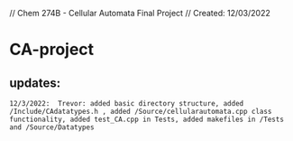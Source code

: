 // Chem 274B - Cellular Automata Final Project
// Created: 12/03/2022
   
# CA-project

## updates:
    12/3/2022:  Trevor: added basic directory structure, added /Include/CAdatatypes.h , added /Source/cellularautomata.cpp class functionality, added test_CA.cpp in Tests, added makefiles in /Tests and /Source/Datatypes


